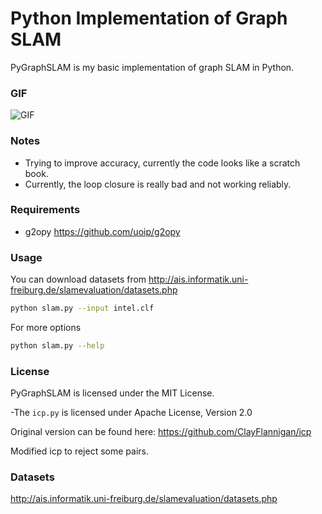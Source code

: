 Python Implementation of Graph SLAM
===================================

PyGraphSLAM is my basic implementation of graph SLAM in Python.

### GIF
![GIF](https://raw.githubusercontent.com/goktug97/PyGraphSLAM/master/graph_slam.gif)

### Notes
- Trying to improve accuracy, currently the code looks like a scratch book.
- Currently, the loop closure is really bad and not working reliably.

### Requirements
* g2opy             https://github.com/uoip/g2opy

### Usage
You can download datasets from http://ais.informatik.uni-freiburg.de/slamevaluation/datasets.php

``` bash
python slam.py --input intel.clf
```

For more options
```bash
python slam.py --help
```

### License
PyGraphSLAM is licensed under the MIT License.

-The `icp.py` is licensed under Apache License, Version 2.0

Original version can be found here: https://github.com/ClayFlannigan/icp

Modified icp to reject some pairs.

### Datasets
http://ais.informatik.uni-freiburg.de/slamevaluation/datasets.php
